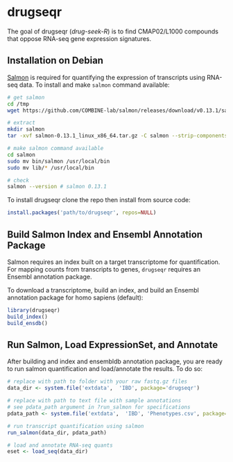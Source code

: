 # drugseqr

<!-- badges: start -->
<!-- badges: end -->

The goal of drugseqr (*drug-seek-R*) is to find CMAP02/L1000 compounds that oppose RNA-seq gene expression signatures.

## Installation on Debian

[Salmon](https://combine-lab.github.io/salmon/) is required for quantifying the expression of transcripts using RNA-seq data. To install and make `salmon` command available:

```bash
# get salmon
cd /tmp
wget https://github.com/COMBINE-lab/salmon/releases/download/v0.13.1/salmon-0.13.1_linux_x86_64.tar.gz

# extract
mkdir salmon
tar -xvf salmon-0.13.1_linux_x86_64.tar.gz -C salmon --strip-components=1

# make salmon command available
cd salmon
sudo mv bin/salmon /usr/local/bin
sudo mv lib/* /usr/local/bin

# check
salmon --version # salmon 0.13.1
```

To install drugseqr clone the repo then install from source code:

```R
install.packages('path/to/drugseqr', repos=NULL)
```

## Build Salmon Index and Ensembl Annotation Package

Salmon requires an index built on a target transcriptome for quantification. For mapping counts from transcripts to genes, `drugseqr` requires an Ensembl annotation package. 

To download a transcriptome, build an index, and build an Ensembl annotation package for homo sapiens (default):

```R
library(drugseqr)
build_index()
build_ensdb()
```

## Run Salmon, Load ExpressionSet, and Annotate

After building and index and ensembldb annotation package, you are ready to run salmon quantification and load/annotate the results. To do so:

```R
# replace with path to folder with your raw fastq.gz files
data_dir <- system.file('extdata',  'IBD', package='drugseqr')

# replace with path to text file with sample annotations
# see pdata_path argument in ?run_salmon for specifications
pdata_path <- system.file('extdata',  'IBD', 'Phenotypes.csv', package='drugseqr')

# run transcript quantification using salmon
run_salmon(data_dir, pdata_path)

# load and annotate RNA-seq quants
eset <- load_seq(data_dir)
```

